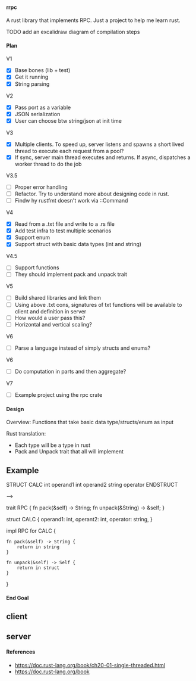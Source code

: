 #### rrpc

A rust library that implements RPC. Just a project to help me learn rust.

TODO add an excalidraw diagram of compilation steps

#### Plan

V1
 - [x] Base bones (lib + test)
 - [x] Get it running
 - [x] String parsing

V2
 - [x] Pass port as a variable
 - [x] JSON serialization
 - [x] User can choose btw string/json at init time

V3
 - [x] Multiple clients. To speed up, server listens and spawns a short lived thread to execute each request from a pool?
 - [x] If sync, server main thread executes and returns. If async, dispatches a worker thread to do the job

V3.5
 - [ ] Proper error handling
 - [ ] Refactor. Try to understand more about designing code in rust.
 - [ ] Findw hy rustfmt doesn't work via ::Command

V4
 - [x] Read from a .txt file and write to a .rs file
 - [x] Add test infra to test multiple scenarios
 - [x] Support enum
 - [x] Support struct with basic data types (int and string)

V4.5
 - [ ] Support functions
 - [ ] They should implement pack and unpack trait

V5
 - [ ] Build shared libraries and link them
 - [ ] Using above .txt cons, signatures of txt functions will be available to client and definition in server
 - [ ] How would a user pass this?
 - [ ] Horizontal and vertical scaling?

V6
 - [ ] Parse a language instead of simply structs and enums?

V6
 - [ ] Do computation in parts and then aggregate?

V7
 - [ ] Example project using the rpc crate

#### Design

Overview: Functions that take basic data type/structs/enum as input

Rust translation:
 - Each type will be a type in rust
 - Pack and Unpack trait that all will implement

Example
-------

STRUCT CALC
int operand1 
int operand2
string operator
ENDSTRUCT

-->

trait RPC {
    fn pack(&self) -> String;
    fn unpack(&String) -> &self;
}

struct CALC {
    operand1: int,
    operant2: int,
    operator: string,
}

impl RPC for CALC {

    fn pack(&self) -> String {
        return in string
    }

    fn unpack(&self) -> Self {
        return in struct
    }
}

#### End Goal

client
 - 

server
 - 

#### References
 - https://doc.rust-lang.org/book/ch20-01-single-threaded.html
 - https://doc.rust-lang.org/book
